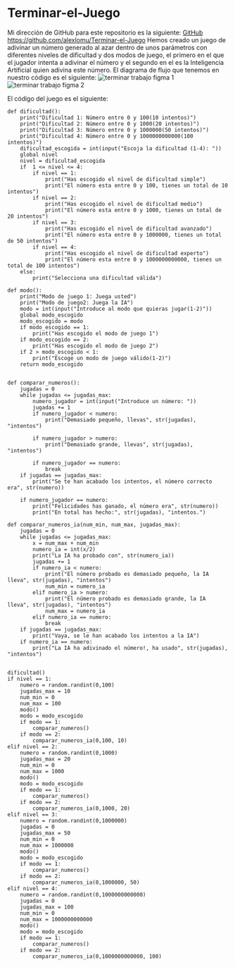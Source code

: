 # Terminar-el-Juego

Mi dirección de GitHub para este repositorio es la siguiente: [GitHub](https://github.com/alexlomu/Terminar-el-Juego)
https://github.com/alexlomu/Terminar-el-Juego
Hemos creado un juego de adivinar un número generado al azar dentro de unos parámetros con diferentes niveles de dificultad y dos modos de juego, el primero en el que el jugador intenta a adivinar el número y el segundo en el es la Inteligencia Artificial quien adivina este número.
El diagrama de flujo que tenemos en nuestro código es el siguiente:
![terminar trabajo figma 1](https://user-images.githubusercontent.com/91721507/141656409-fd150a9c-0701-40be-b3d5-d7e77f071d13.JPG)
![terminar trabajo figma 2](https://user-images.githubusercontent.com/91721507/141656415-d2ebcb91-b3da-4e7a-966e-415283e071aa.JPG)

El código del juego es el siguiente:
```import random
def dificultad():
    print("Dificultad 1: Número entre 0 y 100(10 intentos)")
    print("Dificultad 2: Número entre 0 y 1000(20 intentos)")
    print("Dificultad 3: Número entre 0 y 1000000(50 intentos)")
    print("Dificultad 4: Número entre 0 y 1000000000000(100 intentos)")        
    dificultad_escogida = int(input("Escoja la dificultad (1-4): "))
    global nivel
    nivel = dificultad_escogida
    if  1 <= nivel <= 4:
        if nivel == 1:
            print("Has escogido el nivel de dificultad simple")
            print("El número esta entre 0 y 100, tienes un total de 10 intentos")
        if nivel == 2:
            print("Has escogido el nivel de dificultad medio")
            print("El número esta entre 0 y 1000, tienes un total de 20 intentos")
        if nivel == 3:
            print("Has escogido el nivel de dificultad avanzado")
            print("El número esta entre 0 y 1000000, tienes un total de 50 intentos")    
        if nivel == 4:
            print("Has escogido el nivel de dificultad experto")
            print("El número esta entre 0 y 1000000000000, tienes un total de 100 intentos")
    else:
        print("Selecciona una dificultad válida")   

def modo():
    print("Modo de juego 1: Juega usted")
    print("Modo de juego2: Juega la IA")
    modo = int(input("Introduce al modo que quieras jugar(1-2)"))
    global modo_escogido
    modo_escogido = modo
    if modo_escogido == 1:
        print("Has escogido el modo de juego 1")
    if modo_escogido == 2:
        print("Has escogido el modo de juego 2")
    if 2 > modo_escogido < 1:
        print("Escoge un modo de juego válido(1-2)")
    return modo_escogido

            
def comparar_numeros():
    jugadas = 0
    while jugadas <= jugadas_max:
        numero_jugador = int(input("Introduce un número: "))
        jugadas += 1
        if numero_jugador < numero:
            print("Demasiado pequeño, llevas", str(jugadas), "intentos")
            
        if numero_jugador > numero:
            print("Demasiado grande, llevas", str(jugadas), "intentos")
            
        if numero_jugador == numero:
            break
    if jugadas == jugadas_max:
        print("Se te han acabado los intentos, el número correcto era", str(numero))
    
    if numero_jugador == numero:
        print("Felicidades has ganado, el número era", str(numero))
        print("En total has hecho:", str(jugadas), "intentos.")

def comparar_numeros_ia(num_min, num_max, jugadas_max):
    jugadas = 0
    while jugadas <= jugadas_max:
        x = num_max + num_min
        numero_ia = int(x/2)
        print("La IA ha probado con", str(numero_ia))
        jugadas += 1
        if numero_ia < numero:
            print("El número probado es demasiado pequeño, la IA lleva", str(jugadas), "intentos")
            num_min = numero_ia
        elif numero_ia > numero:
            print("El número probado es demasiado grande, la IA lleva", str(jugadas), "intentos")
            num_max = numero_ia
        elif numero_ia == numero:
            break
    if jugadas == jugadas_max:
        print("Vaya, se le han acabado los intentos a la IA")
    if numero_ia == numero:
        print("La IA ha adivinado el número!, ha usado", str(jugadas), "intentos")


dificultad()    
if nivel == 1:
    numero = random.randint(0,100)
    jugadas_max = 10
    num_min = 0
    num_max = 100
    modo()
    modo = modo_escogido
    if modo == 1:
        comparar_numeros()
    if modo == 2:
        comparar_numeros_ia(0,100, 10)
elif nivel == 2:
    numero = random.randint(0,1000)
    jugadas_max = 20
    num_min = 0
    num_max = 1000
    modo()
    modo = modo_escogido
    if modo == 1:
        comparar_numeros()
    if modo == 2:
        comparar_numeros_ia(0,1000, 20)
elif nivel == 3:
    numero = random.randint(0,1000000)
    jugadas = 0
    jugadas_max = 50
    num_min = 0
    num_max = 1000000
    modo()
    modo = modo_escogido
    if modo == 1:
        comparar_numeros()
    if modo == 2:
        comparar_numeros_ia(0,1000000, 50)    
elif nivel == 4:
    numero = random.randint(0,1000000000000)
    jugadas = 0
    jugadas_max = 100
    num_min = 0
    num_max = 1000000000000
    modo()
    modo = modo_escogido
    if modo == 1:
        comparar_numeros()
    if modo == 2:
        comparar_numeros_ia(0,1000000000000, 100) 
